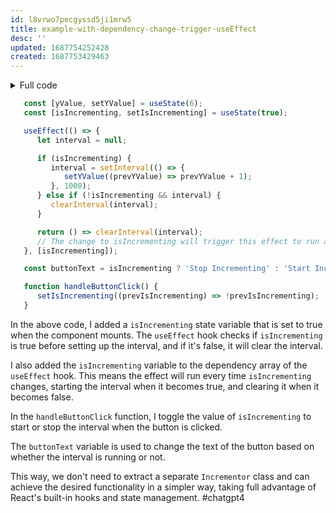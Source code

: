 ```yaml
---
id: l8vrwo7pecgyssd5ji1mrw5
title: example-with-dependency-change-trigger-useEffect
desc: ''
updated: 1687754252428
created: 1687753429463
---
```


<details>
<summary>Full code</summary>

```js
/* eslint-disable */
import React, { useState, useEffect } from 'react';
import Plot from 'react-plotly.js';
import { Button } from "../Button";

const MyComponent = () => {
   const [yValue, setYValue] = useState(6);
   const [isIncrementing, setIsIncrementing] = useState(true);

   useEffect(() => {
      let interval = null;

      if (isIncrementing) {
         interval = setInterval(() => {
            setYValue((prevYValue) => prevYValue + 1);
         }, 1000);
      } else if (!isIncrementing && interval) {
         clearInterval(interval);
      }

      return () => clearInterval(interval);
      // The change to isIncrementing will trigger this effect to run again
   }, [isIncrementing]);

   const buttonText = isIncrementing ? 'Stop Incrementing' : 'Start Incrementing';

   function handleButtonClick() {
      setIsIncrementing((prevIsIncrementing) => !prevIsIncrementing);
   }

   return (
      <>
         <Plot
            data={[
               {
                  x: [1, 2, 3],
                  y: [2, yValue, 3],
                  type: 'scatter',
                  mode: 'lines+markers',
                  marker: {color: 'red'},
               },
               {type: 'bar', x: [1, 2, 3], y: [2, yValue, 3]},
            ]}
            layout={{width: 800, height: 400, title: 'A Fancy Plot'}}
         />
         <Button onClick={handleButtonClick}>{buttonText}</Button>
      </>
   );
};

export default MyComponent;

```

```txt
self-analyze-desktop-electron/aa6e236
```
</details>


```js
   const [yValue, setYValue] = useState(6);
   const [isIncrementing, setIsIncrementing] = useState(true);

   useEffect(() => {
      let interval = null;

      if (isIncrementing) {
         interval = setInterval(() => {
            setYValue((prevYValue) => prevYValue + 1);
         }, 1000);
      } else if (!isIncrementing && interval) {
         clearInterval(interval);
      }

      return () => clearInterval(interval);
      // The change to isIncrementing will trigger this effect to run again
   }, [isIncrementing]);

   const buttonText = isIncrementing ? 'Stop Incrementing' : 'Start Incrementing';

   function handleButtonClick() {
      setIsIncrementing((prevIsIncrementing) => !prevIsIncrementing);
   }
```


In the above code, I added a `isIncrementing` state variable that is set to true when the component mounts. The `useEffect` hook checks if `isIncrementing` is true before setting up the interval, and if it's false, it will clear the interval.

I also added the `isIncrementing` variable to the dependency array of the `useEffect` hook. This means the effect will run every time `isIncrementing` changes, starting the interval when it becomes true, and clearing it when it becomes false.

In the `handleButtonClick` function, I toggle the value of `isIncrementing` to start or stop the interval when the button is clicked.

The `buttonText` variable is used to change the text of the button based on whether the interval is running or not.

This way, we don't need to extract a separate `Incrementor` class and can achieve the desired functionality in a simpler way, taking full advantage of React's built-in hooks and state management. #chatgpt4